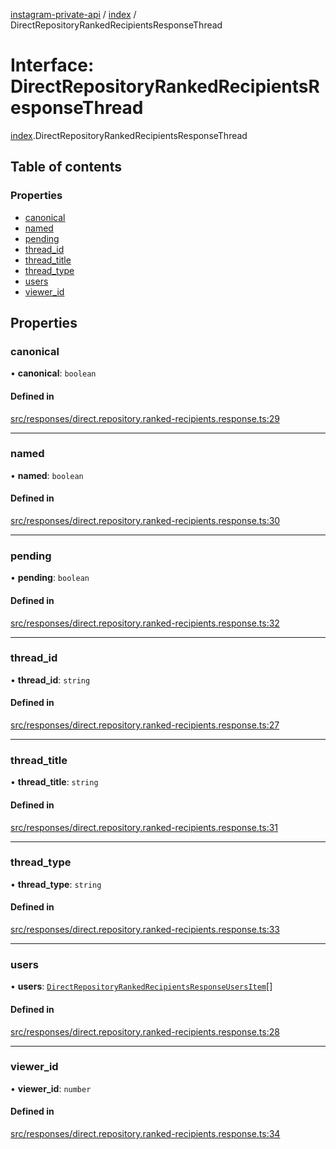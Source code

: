 [instagram-private-api](../../README.md) / [index](../../modules/index.md) / DirectRepositoryRankedRecipientsResponseThread

# Interface: DirectRepositoryRankedRecipientsResponseThread

[index](../../modules/index.md).DirectRepositoryRankedRecipientsResponseThread

## Table of contents

### Properties

- [canonical](DirectRepositoryRankedRecipientsResponseThread.md#canonical)
- [named](DirectRepositoryRankedRecipientsResponseThread.md#named)
- [pending](DirectRepositoryRankedRecipientsResponseThread.md#pending)
- [thread\_id](DirectRepositoryRankedRecipientsResponseThread.md#thread_id)
- [thread\_title](DirectRepositoryRankedRecipientsResponseThread.md#thread_title)
- [thread\_type](DirectRepositoryRankedRecipientsResponseThread.md#thread_type)
- [users](DirectRepositoryRankedRecipientsResponseThread.md#users)
- [viewer\_id](DirectRepositoryRankedRecipientsResponseThread.md#viewer_id)

## Properties

### canonical

• **canonical**: `boolean`

#### Defined in

[src/responses/direct.repository.ranked-recipients.response.ts:29](https://github.com/Nerixyz/instagram-private-api/blob/0e0721c/src/responses/direct.repository.ranked-recipients.response.ts#L29)

___

### named

• **named**: `boolean`

#### Defined in

[src/responses/direct.repository.ranked-recipients.response.ts:30](https://github.com/Nerixyz/instagram-private-api/blob/0e0721c/src/responses/direct.repository.ranked-recipients.response.ts#L30)

___

### pending

• **pending**: `boolean`

#### Defined in

[src/responses/direct.repository.ranked-recipients.response.ts:32](https://github.com/Nerixyz/instagram-private-api/blob/0e0721c/src/responses/direct.repository.ranked-recipients.response.ts#L32)

___

### thread\_id

• **thread\_id**: `string`

#### Defined in

[src/responses/direct.repository.ranked-recipients.response.ts:27](https://github.com/Nerixyz/instagram-private-api/blob/0e0721c/src/responses/direct.repository.ranked-recipients.response.ts#L27)

___

### thread\_title

• **thread\_title**: `string`

#### Defined in

[src/responses/direct.repository.ranked-recipients.response.ts:31](https://github.com/Nerixyz/instagram-private-api/blob/0e0721c/src/responses/direct.repository.ranked-recipients.response.ts#L31)

___

### thread\_type

• **thread\_type**: `string`

#### Defined in

[src/responses/direct.repository.ranked-recipients.response.ts:33](https://github.com/Nerixyz/instagram-private-api/blob/0e0721c/src/responses/direct.repository.ranked-recipients.response.ts#L33)

___

### users

• **users**: [`DirectRepositoryRankedRecipientsResponseUsersItem`](DirectRepositoryRankedRecipientsResponseUsersItem.md)[]

#### Defined in

[src/responses/direct.repository.ranked-recipients.response.ts:28](https://github.com/Nerixyz/instagram-private-api/blob/0e0721c/src/responses/direct.repository.ranked-recipients.response.ts#L28)

___

### viewer\_id

• **viewer\_id**: `number`

#### Defined in

[src/responses/direct.repository.ranked-recipients.response.ts:34](https://github.com/Nerixyz/instagram-private-api/blob/0e0721c/src/responses/direct.repository.ranked-recipients.response.ts#L34)
